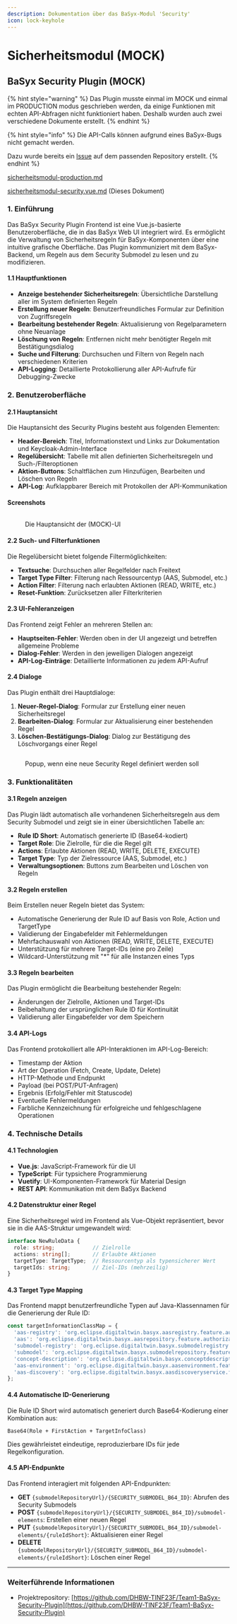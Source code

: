 ```yaml
---
description: Dokumentation über das BaSyx-Modul 'Security'
icon: lock-keyhole
---
```


# Sicherheitsmodul (MOCK)

## BaSyx Security Plugin (MOCK)

{% hint style="warning" %}
Das Plugin musste einmal im MOCK und einmal im PRODUCTION modus geschrieben werden, da einige Funktionen mit echten API-Abfragen nicht funktioniert haben. Deshalb wurden auch zwei verschiedene Dokumente erstellt.
{% endhint %}

{% hint style="info" %}
Die API-Calls können aufgrund eines BaSyx-Bugs nicht gemacht werden.

Dazu wurde bereits ein [Issue](https://github.com/eclipse-basyx/basyx-java-server-sdk/issues/707) auf dem passenden Repository erstellt.
{% endhint %}

[sicherheitsmodul-production.md](sicherheitsmodul-production.md "mention")&#x20;

[sicherheitsmodul-security.vue.md](sicherheitsmodul-security.vue.md "mention") (Dieses Dokument)

### 1. Einführung

Das BaSyx Security Plugin Frontend ist eine Vue.js-basierte Benutzeroberfläche, die in das BaSyx Web UI integriert wird. Es ermöglicht die Verwaltung von Sicherheitsregeln für BaSyx-Komponenten über eine intuitive grafische Oberfläche. Das Plugin kommuniziert mit dem BaSyx-Backend, um Regeln aus dem Security Submodel zu lesen und zu modifizieren.

#### 1.1 Hauptfunktionen

* **Anzeige bestehender Sicherheitsregeln**: Übersichtliche Darstellung aller im System definierten Regeln
* **Erstellung neuer Regeln**: Benutzerfreundliches Formular zur Definition von Zugriffsregeln
* **Bearbeitung bestehender Regeln**: Aktualisierung von Regelparametern ohne Neuanlage
* **Löschung von Regeln**: Entfernen nicht mehr benötigter Regeln mit Bestätigungsdialog
* **Suche und Filterung**: Durchsuchen und Filtern von Regeln nach verschiedenen Kriterien
* **API-Logging**: Detaillierte Protokollierung aller API-Aufrufe für Debugging-Zwecke

### 2. Benutzeroberfläche

#### 2.1 Hauptansicht

Die Hauptansicht des Security Plugins besteht aus folgenden Elementen:

* **Header-Bereich**: Titel, Informationstext und Links zur Dokumentation und Keycloak-Admin-Interface
* **Regelübersicht**: Tabelle mit allen definierten Sicherheitsregeln und Such-/Filteroptionen
* **Aktion-Buttons**: Schaltflächen zum Hinzufügen, Bearbeiten und Löschen von Regeln
* **API-Log**: Aufklappbarer Bereich mit Protokollen der API-Kommunikation

#### Screenshots

<figure><img src="../.gitbook/assets/image (3).png" alt=""><figcaption><p>Die Hauptansicht der (MOCK)-UI</p></figcaption></figure>

#### 2.2 Such- und Filterfunktionen

Die Regelübersicht bietet folgende Filtermöglichkeiten:

* **Textsuche**: Durchsuchen aller Regelfelder nach Freitext
* **Target Type Filter**: Filterung nach Ressourcentyp (AAS, Submodel, etc.)
* **Action Filter**: Filterung nach erlaubten Aktionen (READ, WRITE, etc.)
* **Reset-Funktion**: Zurücksetzen aller Filterkriterien

#### 2.3 UI-Fehleranzeigen

Das Frontend zeigt Fehler an mehreren Stellen an:

* **Hauptseiten-Fehler**: Werden oben in der UI angezeigt und betreffen allgemeine Probleme
* **Dialog-Fehler**: Werden in den jeweiligen Dialogen angezeigt
* **API-Log-Einträge**: Detaillierte Informationen zu jedem API-Aufruf

#### 2.4 Dialoge

Das Plugin enthält drei Hauptdialoge:

1. **Neuer-Regel-Dialog**: Formular zur Erstellung einer neuen Sicherheitsregel
2. **Bearbeiten-Dialog**: Formular zur Aktualisierung einer bestehenden Regel
3. **Löschen-Bestätigungs-Dialog**: Dialog zur Bestätigung des Löschvorgangs einer Regel

<figure><img src="../.gitbook/assets/Screenshot 2025-04-25 at 14-23-43 AAS UI.png" alt=""><figcaption><p>Popup, wenn eine neue Security Regel definiert werden soll</p></figcaption></figure>

### 3. Funktionalitäten

#### 3.1 Regeln anzeigen

Das Plugin lädt automatisch alle vorhandenen Sicherheitsregeln aus dem Security Submodel und zeigt sie in einer übersichtlichen Tabelle an:

* **Rule ID Short**: Automatisch generierte ID (Base64-kodiert)
* **Target Role**: Die Zielrolle, für die die Regel gilt
* **Actions**: Erlaubte Aktionen (READ, WRITE, DELETE, EXECUTE)
* **Target Type**: Typ der Zielressource (AAS, Submodel, etc.)
* **Verwaltungsoptionen**: Buttons zum Bearbeiten und Löschen von Regeln

#### 3.2 Regeln erstellen

Beim Erstellen neuer Regeln bietet das System:

* Automatische Generierung der Rule ID auf Basis von Role, Action und TargetType
* Validierung der Eingabefelder mit Fehlermeldungen
* Mehrfachauswahl von Aktionen (READ, WRITE, DELETE, EXECUTE)
* Unterstützung für mehrere Target-IDs (eine pro Zeile)
* Wildcard-Unterstützung mit "\*" für alle Instanzen eines Typs

#### 3.3 Regeln bearbeiten

Das Plugin ermöglicht die Bearbeitung bestehender Regeln:

* Änderungen der Zielrolle, Aktionen und Target-IDs
* Beibehaltung der ursprünglichen Rule ID für Kontinuität
* Validierung aller Eingabefelder vor dem Speichern

#### 3.4 API-Logs

Das Frontend protokolliert alle API-Interaktionen im API-Log-Bereich:

* Timestamp der Aktion
* Art der Operation (Fetch, Create, Update, Delete)
* HTTP-Methode und Endpunkt
* Payload (bei POST/PUT-Anfragen)
* Ergebnis (Erfolg/Fehler mit Statuscode)
* Eventuelle Fehlermeldungen
* Farbliche Kennzeichnung für erfolgreiche und fehlgeschlagene Operationen

### 4. Technische Details

#### 4.1 Technologien

* **Vue.js**: JavaScript-Framework für die UI
* **TypeScript**: Für typsichere Programmierung
* **Vuetify**: UI-Komponenten-Framework für Material Design
* **REST API**: Kommunikation mit dem BaSyx Backend

#### 4.2 Datenstruktur einer Regel

Eine Sicherheitsregel wird im Frontend als Vue-Objekt repräsentiert, bevor sie in die AAS-Struktur umgewandelt wird:

```typescript
interface NewRuleData {
  role: string;            // Zielrolle
  actions: string[];       // Erlaubte Aktionen
  targetType: TargetType;  // Ressourcentyp als typensicherer Wert
  targetIds: string;       // Ziel-IDs (mehrzeilig)
}
```

#### 4.3 Target Type Mapping

Das Frontend mappt benutzerfreundliche Typen auf Java-Klassennamen für die Generierung der Rule ID:

```typescript
const targetInformationClassMap = {
  'aas-registry': 'org.eclipse.digitaltwin.basyx.aasregistry.feature.authorization.AasRegistryTargetInformation',
  'aas': 'org.eclipse.digitaltwin.basyx.aasrepository.feature.authorization.AasTargetInformation',
  'submodel-registry': 'org.eclipse.digitaltwin.basyx.submodelregistry.feature.authorization.SubmodelRegistryTargetInformation',
  'submodel': 'org.eclipse.digitaltwin.basyx.submodelrepository.feature.authorization.SubmodelTargetInformation',
  'concept-description': 'org.eclipse.digitaltwin.basyx.conceptdescriptionrepository.feature.authorization.ConceptDescriptionTargetInformation',
  'aas-environment': 'org.eclipse.digitaltwin.basyx.aasenvironment.feature.authorization.AasEnvironmentTargetInformation',
  'aas-discovery': 'org.eclipse.digitaltwin.basyx.aasdiscoveryservice.feature.authorization.AasDiscoveryServiceTargetInformation',
};
```

#### 4.4 Automatische ID-Generierung

Die Rule ID Short wird automatisch generiert durch Base64-Kodierung einer Kombination aus:

```
Base64(Role + FirstAction + TargetInfoClass)
```

Dies gewährleistet eindeutige, reproduzierbare IDs für jede Regelkonfiguration.

#### 4.5 API-Endpunkte

Das Frontend interagiert mit folgenden API-Endpunkten:

* **GET** `{submodelRepositoryUrl}/{SECURITY_SUBMODEL_B64_ID}`: Abrufen des Security Submodels
* **POST** `{submodelRepositoryUrl}/{SECURITY_SUBMODEL_B64_ID}/submodel-elements`: Erstellen einer neuen Regel
* **PUT** `{submodelRepositoryUrl}/{SECURITY_SUBMODEL_B64_ID}/submodel-elements/{ruleIdShort}`: Aktualisieren einer Regel
* **DELETE** `{submodelRepositoryUrl}/{SECURITY_SUBMODEL_B64_ID}/submodel-elements/{ruleIdShort}`: Löschen einer Regel

***

### Weiterführende Informationen

* Projektrepository: [https://github.com/DHBW-TINF23F/Team1-BaSyx-Security-Plugin](https://github.com/DHBW-TINF23F/Team1-BaSyx-Security-Plugin)

